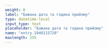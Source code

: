 ```yaml
---
weight: 6
label: "Бажана дата та година прийому"
type: datetime-local
input_type: text
placeholder: "Бажана дата та година прийому"
name: "entry.1940115720"
maxlength: 255
---
```

